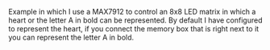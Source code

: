 Example in which I use a MAX7912 to control an 8x8 LED matrix in which a heart or the letter A in bold can be represented.
By default I have configured to represent the heart, if you connect the memory box that is right next to it you can represent the letter A in bold.
